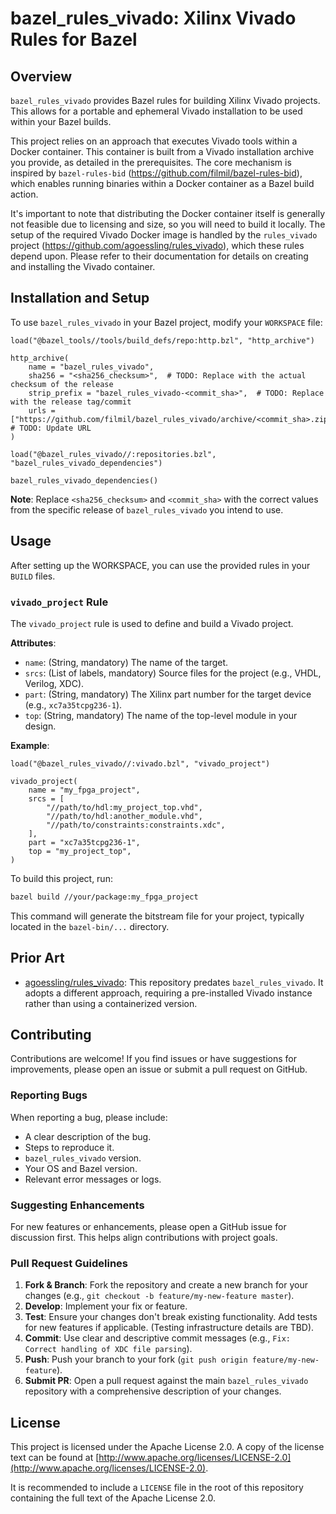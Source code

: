 # bazel_rules_vivado: Xilinx Vivado Rules for Bazel

## Overview

`bazel_rules_vivado` provides Bazel rules for building Xilinx Vivado projects. This allows for a portable and ephemeral Vivado installation to be used within your Bazel builds.

This project relies on an approach that executes Vivado tools within a Docker container. This container is built from a Vivado installation archive you provide, as detailed in the prerequisites. The core mechanism is inspired by `bazel-rules-bid` (https://github.com/filmil/bazel-rules-bid), which enables running binaries within a Docker container as a Bazel build action.

It's important to note that distributing the Docker container itself is generally not feasible due to licensing and size, so you will need to build it locally. The setup of the required Vivado Docker image is handled by the `rules_vivado` project (https://github.com/agoessling/rules_vivado), which these rules depend upon. Please refer to their documentation for details on creating and installing the Vivado container.

## Installation and Setup

To use `bazel_rules_vivado` in your Bazel project, modify your `WORKSPACE` file:

```bazel
load("@bazel_tools//tools/build_defs/repo:http.bzl", "http_archive")

http_archive(
    name = "bazel_rules_vivado",
    sha256 = "<sha256_checksum>",  # TODO: Replace with the actual checksum of the release
    strip_prefix = "bazel_rules_vivado-<commit_sha>",  # TODO: Replace with the release tag/commit
    urls = ["https://github.com/filmil/bazel_rules_vivado/archive/<commit_sha>.zip"], # TODO: Update URL
)

load("@bazel_rules_vivado//:repositories.bzl", "bazel_rules_vivado_dependencies")

bazel_rules_vivado_dependencies()
```

**Note**: Replace `<sha256_checksum>` and `<commit_sha>` with the correct values from the specific release of `bazel_rules_vivado` you intend to use.

## Usage

After setting up the WORKSPACE, you can use the provided rules in your `BUILD` files.

### `vivado_project` Rule

The `vivado_project` rule is used to define and build a Vivado project.

**Attributes**:

*   `name`: (String, mandatory) The name of the target.
*   `srcs`: (List of labels, mandatory) Source files for the project (e.g., VHDL, Verilog, XDC).
*   `part`: (String, mandatory) The Xilinx part number for the target device (e.g., `xc7a35tcpg236-1`).
*   `top`: (String, mandatory) The name of the top-level module in your design.

**Example**:

```bazel
load("@bazel_rules_vivado//:vivado.bzl", "vivado_project")

vivado_project(
    name = "my_fpga_project",
    srcs = [
        "//path/to/hdl:my_project_top.vhd",
        "//path/to/hdl:another_module.vhd",
        "//path/to/constraints:constraints.xdc",
    ],
    part = "xc7a35tcpg236-1",
    top = "my_project_top",
)
```

To build this project, run:

```bash
bazel build //your/package:my_fpga_project
```

This command will generate the bitstream file for your project, typically located in the `bazel-bin/...` directory.

## Prior Art

*   [agoessling/rules_vivado](https://github.com/agoessling/rules_vivado): This repository predates `bazel_rules_vivado`. It adopts a different approach, requiring a pre-installed Vivado instance rather than using a containerized version.

## Contributing

Contributions are welcome! If you find issues or have suggestions for improvements, please open an issue or submit a pull request on GitHub.

### Reporting Bugs

When reporting a bug, please include:

*   A clear description of the bug.
*   Steps to reproduce it.
*   `bazel_rules_vivado` version.
*   Your OS and Bazel version.
*   Relevant error messages or logs.

### Suggesting Enhancements

For new features or enhancements, please open a GitHub issue for discussion first. This helps align contributions with project goals.

### Pull Request Guidelines

1.  **Fork & Branch**: Fork the repository and create a new branch for your changes (e.g., `git checkout -b feature/my-new-feature master`).
2.  **Develop**: Implement your fix or feature.
3.  **Test**: Ensure your changes don't break existing functionality. Add tests for new features if applicable. (Testing infrastructure details are TBD).
4.  **Commit**: Use clear and descriptive commit messages (e.g., `Fix: Correct handling of XDC file parsing`).
5.  **Push**: Push your branch to your fork (`git push origin feature/my-new-feature`).
6.  **Submit PR**: Open a pull request against the main `bazel_rules_vivado` repository with a comprehensive description of your changes.

## License

This project is licensed under the Apache License 2.0. A copy of the license text can be found at [http://www.apache.org/licenses/LICENSE-2.0](http://www.apache.org/licenses/LICENSE-2.0).

It is recommended to include a `LICENSE` file in the root of this repository containing the full text of the Apache License 2.0.
